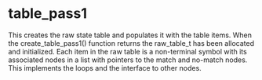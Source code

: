 # table_pass1

This creates the raw state table and populates it with the table items. When the create_table_pass1() function returns the raw_table_t has been allocated and initialized. Each item in the raw table is a non-terminal symbol with its associated nodes in a list with pointers to the match and no-match nodes. This implements the loops and the interface to other nodes.

